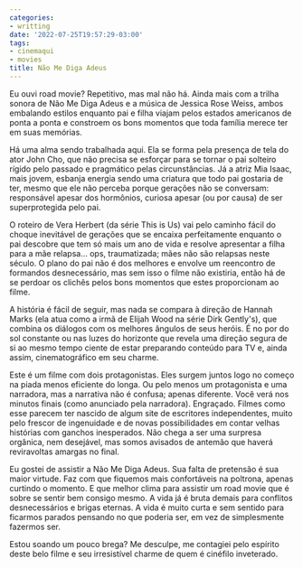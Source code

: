 ```yaml
---
categories:
- writting
date: '2022-07-25T19:57:29-03:00'
tags:
- cinemaqui
- movies
title: Não Me Diga Adeus
---
```


Eu ouvi road movie? Repetitivo, mas mal não há. Ainda mais com a trilha sonora de Não Me Diga Adeus e a música de Jessica Rose Weiss, ambos embalando estilos enquanto pai e filha viajam pelos estados americanos de ponta a ponta e constroem os bons momentos que toda família merece ter em suas memórias.

Há uma alma sendo trabalhada aqui. Ela se forma pela presença de tela do ator John Cho, que não precisa se esforçar para se tornar o pai solteiro rígido pelo passado e pragmático pelas circunstâncias. Já a atriz Mia Isaac, mais jovem, esbanja energia sendo uma criatura que todo pai gostaria de ter, mesmo que ele não perceba porque gerações não se conversam: responsável apesar dos hormônios, curiosa apesar (ou por causa) de ser superprotegida pelo pai.

O roteiro de Vera Herbert (da série This is Us) vai pelo caminho fácil do choque inevitável de gerações que se encaixa perfeitamente enquanto o pai descobre que tem só mais um ano de vida e resolve apresentar a filha para a mãe relapsa... ops, traumatizada; mães não são relapsas neste século. O plano do pai não é dos melhores e envolve um reencontro de formandos desnecessário, mas sem isso o filme não existiria, então há de se perdoar os clichês pelos bons momentos que estes proporcionam ao filme.

A história é fácil de seguir, mas nada se compara à direção de Hannah Marks (ela atua como a irmã de Elijah Wood na série Dirk Gently's), que combina os diálogos com os melhores ângulos de seus heróis. É no por do sol constante ou nas luzes do horizonte que revela uma direção segura de si ao mesmo tempo ciente de estar preparando conteúdo para TV e, ainda assim, cinematográfico em seu charme.

Este é um filme com dois protagonistas. Eles surgem juntos logo no começo na piada menos eficiente do longa. Ou pelo menos um protagonista e uma narradora, mas a narrativa não é confusa; apenas diferente. Você verá nos minutos finais (como anunciado pela narradora). Engraçado. Filmes como esse parecem ter nascido de algum site de escritores independentes, muito pelo frescor de ingenuidade e de novas possibilidades em contar velhas histórias com ganchos inesperados. Não chega a ser uma surpresa orgânica, nem desejável, mas somos avisados de antemão que haverá reviravoltas amargas no final.

Eu gostei de assistir a Não Me Diga Adeus. Sua falta de pretensão é sua maior virtude. Faz com que fiquemos mais confortáveis na poltrona, apenas curtindo o momento. E que melhor clima para assistir um road movie que é sobre se sentir bem consigo mesmo. A vida já é bruta demais para conflitos desnecessários e brigas eternas. A vida é muito curta e sem sentido para ficarmos parados pensando no que poderia ser, em vez de simplesmente fazermos ser.

Estou soando um pouco brega? Me desculpe, me contagiei pelo espírito deste belo filme e seu irresistível charme de quem é cinéfilo inveterado.